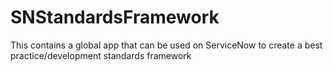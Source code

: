 # SNStandardsFramework
This contains a global app that can be used on ServiceNow to create a best practice/development standards framework
